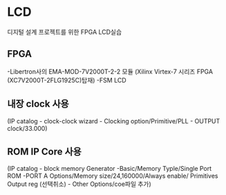 # LCD

디지털 설계 프로젝트를 위한 FPGA LCD실습

## FPGA
-Libertron사의 EMA-MOD-7V2000T-2-2 모듈 (Xilinx Virtex-7 시리즈 FPGA (XC7V2000T-2FLG1925C)탑재)
-FSM LCD

## 내장 clock 사용 

(IP catalog - clock-clock wizard - Clocking option/Primitive/PLL - OUTPUT clock/33.000)

## ROM IP Core 사용
(IP catalog - block memory Generator -Basic/Memory Typle/Single Port ROM -PORT A Options/Memory size/24,160000/Always enable/ Primitives Output reg (선택취소) - Other Options/coe파일 추가)

